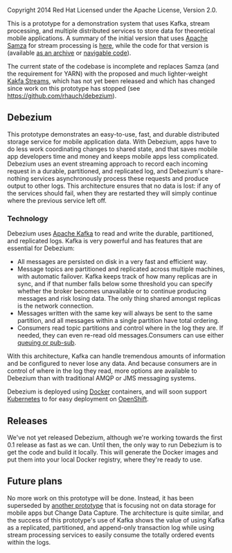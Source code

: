 Copyright 2014 Red Hat
Licensed under the Apache License, Version 2.0.

This is a prototype for a demonstration system that uses Kafka, stream processing, and multiple distributed services to store data for theoretical mobile applications. A summary of the initial version that uses [Apache Samza](http://samza.incubator.apache.org) for stream processing is [here](Results), while the code for that version is (available [as an archive](https://github.com/rhauch/debezium-proto/releases/tag/debezium-with-samza) or [navigable code](https://github.com/rhauch/debezium-proto/tree/7c3e7b2ee980a7226f75e350800487defcfd0394)).

The current state of the codebase is incomplete and replaces Samza (and the requirement for YARN) with the proposed and much lighter-weight [Kakfa Streams](https://cwiki.apache.org/confluence/display/KAFKA/KIP-28+-+Add+a+processor+client), which has not yet been released and which has changed since work on this prototype has stopped (see https://github.com/rhauch/debezium).

## Debezium

This prototype demonstrates an easy-to-use, fast, and durable distributed storage service for mobile application data. With Debezium, apps have to do less work coordinating changes to shared state, and that saves mobile app developers time and money and keeps mobile apps less complicated. Debezium uses an event streaming approach to record each incoming request in a durable, partitioned, and replicated log, and Debezium's share-nothing services asynchronously process these requests and produce output to other logs. This architecture ensures that no data is lost: if any of the services should fail, when they are restarted they will simply continue where the previous service left off.

### Technology

Debezium uses [Apache Kafka](http://kafka.apache.org) to read and write the durable, partitioned, and replicated logs. Kafka is very powerful and has features that are essential for Debezium:

* All messages are persisted on disk in a very fast and efficient way.
* Message topics are partitioned and replicated across multiple machines, with automatic failover. Kafka keeps track of how many replicas are in sync, and if that number falls below some threshold you can specify whether the broker becomes unavailable or to continue producing messages and risk losing data. The only thing shared amongst replicas is the network connection.
* Messages written with the same key will always be sent to the same partition, and all messages within a single partition have total ordering.
* Consumers read topic partitions and control where in the log they are. If needed, they can even re-read old messages.Consumers can use either [queuing or pub-sub](http://kafka.apache.org/documentation.html#intro_consumers).

With this architecture, Kafka can handle tremendous amounts of information and be configured to never lose any data. And because consumers are in control of where in the log they read, more options are available to Debezium than with traditional AMQP or JMS messaging systems.

Debezium is deployed using [Docker](https://www.docker.com) containers, and will soon support [Kubernetes](http://kubernetes.io) to for easy deployment on [OpenShift](https://www.openshift.com). 

## Releases

We've not yet released Debezium, although we're working towards the first 0.1 release as fast as we can. Until then, the only way to run Debezium is to get the code and build it locally. This will generate the Docker images and put them into your local Docker registry, where they're ready to use. 

## Future plans

No more work on this prototype will be done. Instead, it has been superseded by [another prototype](https://github.com/rhauch/debezium) that is focusing not on data storage for mobile apps but Change Data Capture. The architecture is quite similar, and the success of this prototype's use of Kafka shows the value of using Kafka as a replicated, partitioned, and append-only transaction log while using stream processing services to easily consume the totally ordered events within the logs.
